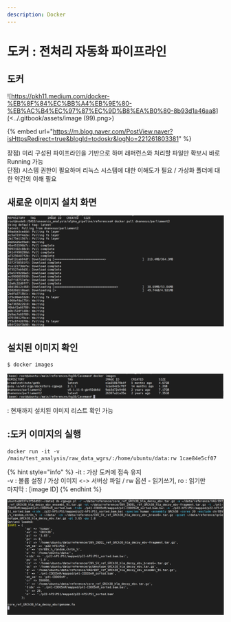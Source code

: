 ```yaml
---
description: Docker
---
```


# 도커 : 전처리 자동화 파이프라인

## 도커&#x20;

![https://pkh11.medium.com/docker-%EB%8F%84%EC%BB%A4%EB%9E%80-%EB%AC%B4%EC%97%87%EC%9D%B8%EA%B0%80-8b93d1a46aa8](<../.gitbook/assets/image (99).png>)

{% embed url="https://m.blog.naver.com/PostView.naver?isHttpsRedirect=true&blogId=todoskr&logNo=221261803381" %}



장점) 미리 구성된 파이프라인을 기반으로 하며  래퍼런스와 처리할 파일만 확보시 바로 Running 가능\
단점) 시스템 권한이 필요하며 리눅스 시스템에 대한 이해도가 필요 / 가상화 폴더에 대한 약간의 이해 필요





## 새로운 이미지 설치 화면

![](<../.gitbook/assets/image (101).png>)

## 설치된 이미지 확인

```
$ docker images
```

![](<../.gitbook/assets/image (102).png>)

: 현재까지 설치된 이미지 리스트 확인 가능



## :도커 이미지의 실행

```
docker run -it -v /main/test_analysis/raw_data_wgrs/:/home/ubuntu/data:rw 1cae84e5cf07
```

{% hint style="info" %}
\-it : 가상 도커에 접속 유지\
\-v : 볼륨 설정 / 가상 이미지 <-> 서버상 파일 / rw 옵션  - 읽기쓰기, ro : 읽기만 \
마지막 : \[image ID]
{% endhint %}

![](<../.gitbook/assets/image (105).png>)





